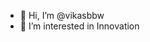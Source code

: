 - 👋 Hi, I’m @vikasbbw
- 👀 I’m interested in Innovation

<!---
vikasbbw/vikasbbw is a ✨ special ✨ repository because its `README.md` (this file) appears on your GitHub profile.
You can click the Preview link to take a look at your changes.
--->
